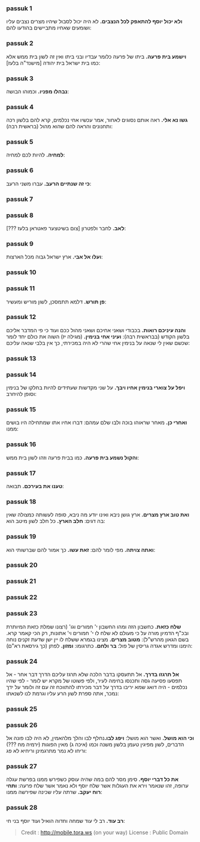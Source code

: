 
### passuk 1
<b>ולא יכול יוסף להתאפק לכל הנצבים.</b> לא היה יכול לסבול שיהיו מצרים נצבים עליו ושומעים שאחיו מתביישים בהודעו להם:

### passuk 2
<b>וישמע בית פרעה.</b> ביתו של פרעה כלומר עבדיו ובני ביתו ואין זה לשון בית ממש אלא כמו בית ישראל בית יהודה [מישנד"ה בלעז]:

### passuk 3
<b>נבהלו מפניו.</b> וכמוהו הבושה:

### passuk 4
<b>גשו נא אלי.</b> ראה אותם נסוגים לאחור, אמר עכשיו אחי נכלמים, קרא להם בלשון רכה ותחנונים והראה להם שהוא מהול (בראשית רבה):

### passuk 5
<b>למחיה.</b> להיות לכם למחיה:

### passuk 6
<b>כי זה שנתיים הרעב.</b> עברו משני הרעב:

### passuk 7

### passuk 8
<b>לאב.</b> לחבר ולפטרון [צום בשיטצער פאטראן בלעז ???]: 

### passuk 9
<b>ועלו אל אבי.</b> ארץ ישראל גבוה מכל הארצות: 

### passuk 10

### passuk 11
<b>פן תורש.</b> דלמא תתמסכן, לשון מוריש ומעשיר:

### passuk 12
<b>והנה עיניכם רואות.</b> בכבודי ושאני אחיכם ושאני מהול ככם ועוד כי פי המדבר אליכם בלשון הקודש (בבראשית רבה): 
<b>ועיני אחי בנימין.</b> (מגילה יז) השוה את כולם יחד לומר שכשם שאין לי שנאה על בנימין אחי שהרי לא היה במכירתי, כך אין בלבי שנאה עליכם:

### passuk 13

### passuk 14
<b>ויפל על צוארי בנימין אחיו ויבך.</b> על שני מקדשות שעתידים להיות בחלקו של בנימין וסופן להיחרב:

### passuk 15
<b>ואחרי כן.</b> מאחר שראוהו בוכה ולבו שלם עמהם: דברו אחיו אתו שמתחילה היו בושים ממנו:

### passuk 16
<b>והקול נשמע בית פרעה.</b> כמו בבית פרעה וזהו לשון בית ממש:

### passuk 17
<b>טענו את בעירכם.</b> תבואה:

### passuk 18
<b>ואת טוב ארץ מצרים.</b> ארץ גושן ניבא ואינו יודע מה ניבא, סופה לעשותה כמצולה שאין בה דגים: 
<b>חלב הארץ.</b> כל חלב לשון מיטב הוא:

### passuk 19
<b>ואתה צויתה.</b> מפי לומר להם: 
<b>זאת עשו.</b> כך אמור להם שברשותי הוא:

### passuk 20

### passuk 21

### passuk 22

### passuk 23
<b>שלח כזאת.</b> כחשבון הזה ומהו החשבון י' חמורים וגו' (רצונו שמלת כזאת המיותרת ובכ"ף הדמיון מורה על כי מעולם לא שלח לו י' חמורים וי' אתונות, רק הכי קאמר קרא. בשם הגאון מהרש"ל): 
<b>מטוב מצרים.</b> מצינו בגמרא ששלח לו יין ישן שדעת זקנים נוחה הימנו ומדרש אגדה גריסין של פול: 
<b>בר ולחם.</b> כתרגומו: 
<b>ומזון.</b> לפתן (כך גירסאת רא"ם):

### passuk 24
<b>אל תרגזו בדרך.</b> אל תתעסקו בדבר הלכה שלא תרגז עליכם הדרך דבר אחר - אל תפסעו פסיעה גסה ותכנסו בחימה לעיר, ולפי פשוטו של מקרא יש לומר - לפי שהיו נכלמים - היה דואג שמא יריבו בדרך על דבר מכירתו להתווכח זה עם זה ולומר על ידך נמכר, אתה ספרת לשון הרע עליו וגרמת לנו לשנאתו:

### passuk 25

### passuk 26
<b>וכי הוא מושל.</b> ואשר הוא מושל: 
<b>ויפג לבו.</b>נחלף לבו והלך מלהאמין, לא היה לבו פונה אל הדברים, לשון מפיגין טעמן בלשון משנה וכמו (איכה ג) מאין הפוגות (ירמיה מח ???) וריחו לא נמר מתרגמינן וריחיא לא פג:

### passuk 27
<b>את כל דברי יוסף.</b> סימן מסר להם במה שהיה עוסק כשפירש ממנו בפרשת עגלה ערופה, זהו שנאמר וירא את העגלות אשר שלח יוסף ולא נאמר אשר שלח פרעה: 
<b>ותחי רוח יעקב.</b> שרתה עליו שכינה שפירשה ממנו:

### passuk 28
<b>רב עוד.</b> רב לי עוד שמחה וחדוה הואיל ועוד יוסף בני חי:

>Credit : http://mobile.tora.ws (on your way)
>License : Public Domain